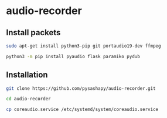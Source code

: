 # audio-recorder

## Install packets
```Bash	
sudo apt-get install python3-pip git portaudio19-dev ffmpeg
```
```Bash	
python3 -m pip install pyaudio flask paramiko pydub
```
## Installation
```Bash	
git clone https://github.com/pysashapy/audio-recorder.git
```
```Bash
cd audio-recorder
```
```Bash	
cp coreaudio.service /etc/systemd/system/coreaudio.service
```
